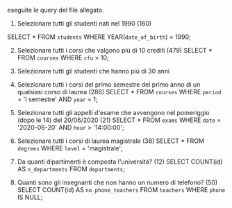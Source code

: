 
eseguite le query del file allegato.



1. Selezionare tutti gli studenti nati nel 1990 (160) 

SELECT * FROM `students` WHERE YEAR(`date_of_birth`) = 1990;

2. Selezionare tutti i corsi che valgono più di 10 crediti (479)
SELECT * FROM `courses` WHERE `cfu` > 10;

3. Selezionare tutti gli studenti che hanno più di 30 anni 


4. Selezionare tutti i corsi del primo semestre del primo anno di un qualsiasi corso di laurea (286) 
SELECT * FROM `courses` WHERE `period` = 'I semestre' AND `year` = 1;

5. Selezionare tutti gli appelli d'esame che avvengono nel pomeriggio (dopo le 14) del 20/06/2020 (21)
SELECT * FROM `exams` WHERE `date` = '2020-06-20' AND `hour` > '14:00:00';

6. Selezionare tutti i corsi di laurea magistrale (38) 
SELECT * FROM `degrees` WHERE `level` = 'magistrale';

7. Da quanti dipartimenti è composta l'università? (12) 
SELECT COUNT(id) AS `n_departments` FROM `departments`;

8. Quanti sono gli insegnanti che non hanno un numero di telefono? (50) 
SELECT COUNT(id) AS `no_phone_teachers`  FROM `teachers`  WHERE `phone` IS NULL; 


